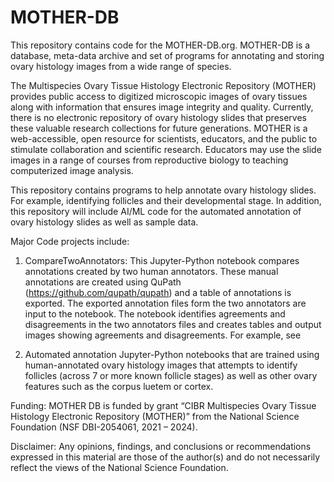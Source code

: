 # MOTHER-DB
This repository contains code for the MOTHER-DB.org. MOTHER-DB is a database, meta-data archive and set of programs for annotating and storing ovary histology images from a wide range of species.

The Multispecies Ovary Tissue Histology Electronic Repository (MOTHER) provides public access to digitized microscopic images of ovary tissues along with information that ensures image integrity and quality. Currently, there is no electronic repository of ovary histology slides that preserves these valuable research collections for future generations. MOTHER is a web-accessible, open resource for scientists, educators, and the public to stimulate collaboration and scientific research. Educators may use the slide images in a range of courses from reproductive biology to teaching computerized image analysis.

This repository contains programs to help annotate ovary histology slides. For example, identifying follicles and their developmental stage.
In addition, this repository will include AI/ML code for the automated annotation of ovary histology slides as well as sample data.

Major Code projects include:

1. CompareTwoAnnotators: This Jupyter-Python notebook compares annotations created by two human annotators. These manual annotations are created using QuPath (https://github.com/qupath/qupath) and a table of annotations is exported. The exported annotation files form the two annotators are input to the notebook. The notebook identifies agreements and disagreements in the two annotators files and creates tables and output images showing agreements and disagreements. For example, see 

2. Automated annotation Jupyter-Python notebooks that are trained using human-annotated ovary histology images that attempts to identify follicles (across 7 or more known follicle stages) as well as other ovary features such as the corpus luetem or cortex.


Funding: MOTHER DB is funded by grant “CIBR Multispecies Ovary Tissue Histology Electronic Repository (MOTHER)” from the National Science Foundation (NSF DBI-2054061, 2021 – 2024).

Disclaimer: Any opinions, findings, and conclusions or recommendations expressed in this material are those of the author(s) and do not necessarily reflect the views of the National Science Foundation.
